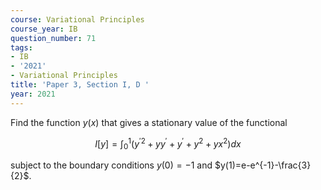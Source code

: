 ```yaml
---
course: Variational Principles
course_year: IB
question_number: 71
tags:
- IB
- '2021'
- Variational Principles
title: 'Paper 3, Section I, D '
year: 2021
---
```




Find the function $y(x)$ that gives a stationary value of the functional

$$I[y]=\int_{0}^{1}\left(y^{\prime 2}+y y^{\prime}+y^{\prime}+y^{2}+y x^{2}\right) d x$$

subject to the boundary conditions $y(0)=-1$ and $y(1)=e-e^{-1}-\frac{3}{2}$.